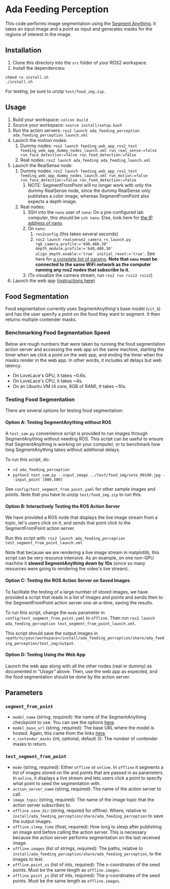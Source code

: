 # Ada Feeding Perception
This code performs image segmentation using the [Segment Anything](https://github.com/facebookresearch/segment-anything). It takes an input image and a point as input and generates masks for the regions of interest in the image.

## Installation
1. Clone this directory into the `src` folder of your ROS2 workspace.
2. Install the dependencies:
```
chmod +x install.sh
./install.sh
```

For testing, be sure to unzip `test/food_img.zip`.

## Usage

1. Build your workspace: `colcon build`
2. Source your workspace: `source install/setup.bash`
3. Run the action servers: `ros2 launch ada_feeding_perception ada_feeding_perception_launch.xml`
4. Launch the motion nodes:
    1. Dummy nodes: `ros2 launch feeding_web_app_ros2_test feeding_web_app_dummy_nodes_launch.xml run_real_sense:=false run_face_detection:=false run_food_detection:=false`
    2. Real nodes: `ros2 launch ada_feeding ada_feeding_launch.xml`
5. Launch the RealSense node:
    1. Dummy nodes: `ros2 launch feeding_web_app_ros2_test feeding_web_app_dummy_nodes_launch.xml run_motion:=false run_face_detection:=false run_food_detection:=false`
        1. NOTE: SegmentFromPoint will no longer work with only the dummy RealSense node, since the dummy RealSense only publishes a color image, whereas SegmentFromPoint also expects a depth image.
    2. Real nodes:
        1. SSH into the `nano` user of `nano`: On a pre-configured lab computer, this should be `ssh nano`. Else, look here for [the IP address of nano](https://github.com/personalrobotics/pr_docs/wiki/Networking-and-SSH-Information).
        2. On `nano`:
            1. `ros2config` (this takes several seconds)
            2. `ros2 launch realsense2_camera rs_launch.py rgb_camera.profile:='640,480,30' depth_module.profile:='640,480,30' align_depth.enable:='true' initial_reset:='true'`. See here for [a complete list of params](https://github.com/IntelRealSense/realsense-ros/blob/ros2-development/realsense2_camera/launch/rs_launch.py). **Note that `nano` must be connected to the same WiFi network as the computer running any ros2 nodes that subscribe to it.**
        3. (To visualize the camera stream, run `ros2 run rviz2 rviz2`)
6. Launch the web app ([instructions here](https://github.com/personalrobotics/feeding_web_interface/tree/main/feedingwebapp))

## Food Segmentation

Food segmentation currently uses SegmentAnything's base model (`vit_b`) and has the user specify a point on the food they want to segment. It then returns multiple contender masks.

### Benchmarking Food Segmentation Speed

Below are rough numbers that were taken by running the food segmentation action server and accessing the web app on the same machine, starting the timer when we click a point on the web app, and ending the timer when the masks render in the web app. In other words, it includes all delays but web latency.
- On LoveLace's GPU, it takes ~0.6s.
- On LoveLace's CPU, it takes ~4s.
- On an Ubuntu VM (4 core, 8GB of RAM), it takes ~10s.

### Testing Food Segmentation

There are several options for testing food segmentation:

#### Option A: Testing SegmentAnything without ROS

A `test_sam.py` convenience script is provided to run images through SegmentAnything without needing ROS. This script can be useful to ensure that SegmentAnything is working on your computer, or to benchmark how long SegmentAnything takes without additional delays.

To run this script, do:
- `cd ada_feeding_perception`
- `python3 test_sam.py --input_image ../test/food_img/sete_00100.jpg --input_point [800,500]`

See `config/test_segment_from_point.yaml` for other sample images and points. Note that you have to unzip `test/food_img.zip` to run this.

#### Option B: Interactively Testing the ROS Action Server

We have provided a ROS node that displays the live image stream from a topic, let's users click on it, and sends that point click to the SegmentFromPoint action server.

Run this script with: `ros2 launch ada_feeding_perception test_segment_from_point_launch.xml`

Note that because we are rendering a live image stream in matplotlib, this script can be very resource intensive. As an example, on one non-GPU machine it **slowed SegmentAnything down by 10x** (since so many resources were going to rendering the video's live stream).

#### Option C: Testing the ROS Action Server on Saved Images

To facilitate the testing of a large number of stored images, we have provided a script that reads in a list of images and points and sends then to the SegmentFromPoint action server one-at-a-time, saving the results.

To run this script, change the `mode` parameter in `config/test_segment_from_point.yaml` to `offline`. Then run `ros2 launch ada_feeding_perception test_segment_from_point_launch.xml`.

This script should save the output images in `<path/to/your/workspace>/install/ada_feeding_perception/share/ada_feeding_perception/test_img/output`.

#### Option D: Testing Using the Web App

Launch the web app along with all the other nodes (real or dummy) as documented in *"Usage"* above. Then, use the web app as expected, and the food segmentation should be done by the action server.

## Parameters

### `segment_from_point`
- `model_name` (string, required): the name of the SegmentAnything checkpoint to use. You can see the options [here](https://github.com/facebookresearch/segment-anything#model-checkpoints).
- `model_base_url` (string, required): The base URL where the model is hosted. Again, this came from the links [here](https://github.com/facebookresearch/segment-anything#model-checkpoints).
- `n_contender_masks` (int, optional, default 3): The number of contender masks to return.

### `test_segment_from_point`
- `mode` (string, required): Either `offline` or `online`. In `offline` it segments a list of images stored on file and points that are passed in as parameters. In `online`, it displays a live stream and lets users click a point to specify what point to seed the segmentation with.
- `action_server_name` (string, required): The name of the action server to call.
- `image_topic` (string, required): The name of the image topic that the action server subscribes to.
- `offline.save_dir` (string, required for offline): Where, relative to `install/ada_feeding_perception/share/ada_feeding_perception` to save the output images.
- `offline.sleep_time` (float, required): How long to sleep after publishing an image and before calling the action server. This is necessary because the action server performs segmentation on the last received image.
- `offline.images` (list of strings, required): The paths, relative to `install/ada_feeding_perception/share/ada_feeding_perception`, to the images to test.
- `offline.point_xs` (list of ints, required): The x-coordinates of the seed points. Must be the same length as `offline.images`.
- `offline.point_ys` (list of ints, required): The y-coordinates of the seed points. Must be the same length as `offline.images`.
